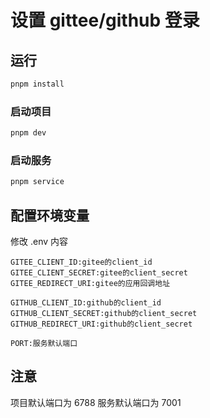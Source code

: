 # 设置 gittee/github 登录

## 运行

```sh
pnpm install
```

### 启动项目

```sh
pnpm dev
```

### 启动服务

```sh
pnpm service
```

## 配置环境变量

修改 .env 内容

```
GITEE_CLIENT_ID:gitee的client_id
GITEE_CLIENT_SECRET:gitee的client_secret
GITEE_REDIRECT_URI:gitee的应用回调地址

GITHUB_CLIENT_ID:github的client_id
GITHUB_CLIENT_SECRET:github的client_secret
GITHUB_REDIRECT_URI:github的client_secret

PORT:服务默认端口
```

## 注意

项目默认端口为 6788
服务默认端口为 7001
